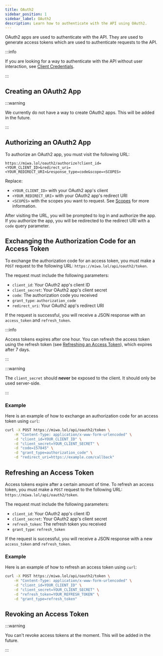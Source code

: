 ```yaml
---
title: OAuth2
sidebar_position: 1
sidebar_label: OAuth2
description: Learn how to authenticate with the API using OAuth2.
---
```


OAuth2 apps are used to authenticate with the API. They are used to generate access tokens which are used to authenticate requests to the API.

:::info

If you are looking for a way to authenticate with the API without user interaction, see [Client Credentials](/auth/client-credentials).

:::

## Creating an OAuth2 App

:::warning

We currently do not have a way to create OAuth2 apps. This will be added in the future.

:::

## Authorizing an OAuth2 App

To authorize an OAuth2 app, you must visit the following URL:

```
https://miwa.lol/oauth2/authorize?client_id=<YOUR_CLIENT_ID>&redirect_uri=<YOUR_REDIRECT_URI>&response_type=code&scope=<SCOPES>
```

Replace:
- `<YOUR_CLIENT_ID>` with your OAuth2 app's client
- `<YOUR_REDIRECT_URI>` with your OAuth2 app's redirect URI
- `<SCOPES>` with the scopes you want to request. See [Scopes](/auth/scopes.md) for more information.

After visiting the URL, you will be prompted to log in and authorize the app. If you authorize the app, you will be redirected to the redirect URI with a `code` query parameter.

## Exchanging the Authorization Code for an Access Token

To exchange the authorization code for an access token, you must make a `POST` request to the following URL: `https://miwa.lol/api/oauth2/token`.

The request must include the following parameters:

- `client_id`: Your OAuth2 app's client ID
- `client_secret`: Your OAuth2 app's client secret
- `code`: The authorization code you received
- `grant_type`: `authorization_code`
- `redirect_uri`: Your OAuth2 app's redirect URI

If the request is successful, you will receive a JSON response with an `access_token` and `refresh_token`.

:::info

Access tokens expires after one hour. You can refresh the access token using the refresh token (see [Refreshing an Access Token](#refreshing-an-access-token)), which expires after 7 days.

:::

:::warning

The `client_secret` should **never** be exposed to the client. It should only be used server-side.

:::

### Example

Here is an example of how to exchange an authorization code for an access token using `curl`:

```bash
curl -X POST https://miwa.lol/api/oauth2/token \
    -H "Content-Type: application/x-www-form-urlencoded" \
    -d "client_id=YOUR_CLIENT_ID" \
    -d "client_secret=YOUR_CLIENT_SECRET" \
    -d "code=157845" \
    -d "grant_type=authorization_code" \
    -d "redirect_uri=https://example.com/callback"
```

## Refreshing an Access Token

Access tokens expire after a certain amount of time. To refresh an access token, you must make a `POST` request to the following URL: `https://miwa.lol/api/oauth2/token`.

The request must include the following parameters:
- `client_id`: Your OAuth2 app's client ID
- `client_secret`: Your OAuth2 app's client secret
- `refresh_token`: The refresh token you received
- `grant_type`: `refresh_token`

If the request is successful, you will receive a JSON response with a new `access_token` and `refresh_token`.

### Example

Here is an example of how to refresh an access token using `curl`:

```bash
curl -X POST https://miwa.lol/api/oauth2/token \
    -H "Content-Type: application/x-www-form-urlencoded" \
    -d "client_id=YOUR_CLIENT_ID" \
    -d "client_secret=YOUR_CLIENT_SECRET" \
    -d "refresh_token=YOUR_REFRESH_TOKEN" \
    -d "grant_type=refresh_token"
```

## Revoking an Access Token

:::warning

You can't revoke access tokens at the moment. This will be added in the future.

:::